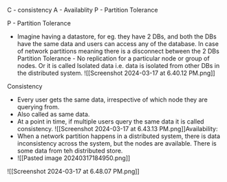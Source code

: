 C - consistency 
A - Availablity
P - Partition Tolerance

P - Partition Tolerance
- Imagine having a datastore, for eg. they have 2 DBs, and both the DBs have the same data and users can access any of the database. In case of network partitions meaning there is a disconnect between the 2 DBs
Partition Tolerance - No replication for a particular node or group of nodes. Or it is called Isolated data i.e. data is isolated from other DBs in the distributed system.
![[Screenshot 2024-03-17 at 6.40.12 PM.png]]

Consistency
- Every user gets the same data, irrespective of which node they are querying from.
- Also called as same data.
- At a point in time, if multiple users query the same data it is called consistency.
![[Screenshot 2024-03-17 at 6.43.13 PM.png]]Availability:
- When a network partition happens in a distributed system, there is data inconsistency across the system, but the nodes are available. There is some data from teh distributed store.
- ![[Pasted image 20240317184950.png]]

![[Screenshot 2024-03-17 at 6.48.07 PM.png]]